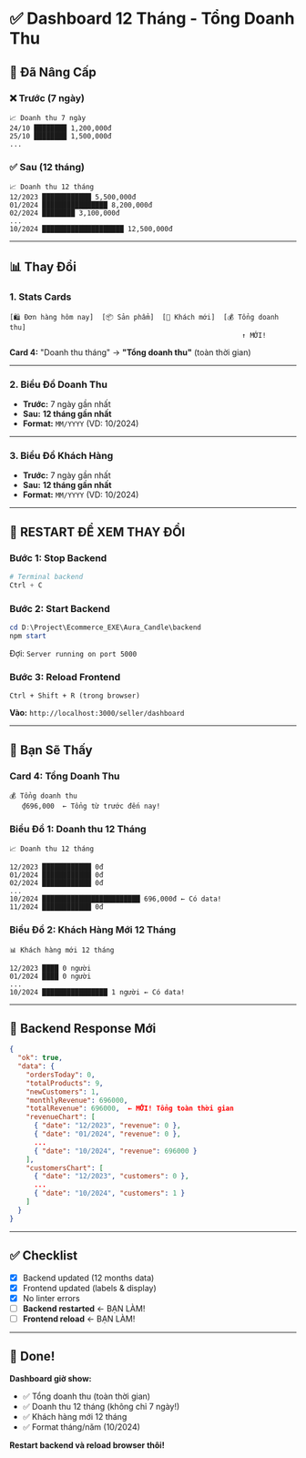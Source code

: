 # ✅ Dashboard 12 Tháng - Tổng Doanh Thu

## 🎉 Đã Nâng Cấp

### ❌ Trước (7 ngày)
```
📈 Doanh thu 7 ngày
24/10 ████████ 1,200,000đ
25/10 ████████ 1,500,000đ
...
```

### ✅ Sau (12 tháng)
```
📈 Doanh thu 12 tháng
12/2023 ████████████ 5,500,000đ
01/2024 ████████████████ 8,200,000đ
02/2024 ████████ 3,100,000đ
...
10/2024 ████████████████████ 12,500,000đ
```

---

## 📊 Thay Đổi

### 1. Stats Cards
```
[🛍️ Đơn hàng hôm nay]  [📦 Sản phẩm]  [👥 Khách mới]  [💰 Tổng doanh thu]
                                                         ↑ MỚI!
```
**Card 4:** "Doanh thu tháng" → **"Tổng doanh thu"** (toàn thời gian)

---

### 2. Biểu Đồ Doanh Thu
- **Trước:** 7 ngày gần nhất
- **Sau:** **12 tháng gần nhất**
- **Format:** `MM/YYYY` (VD: 10/2024)

---

### 3. Biểu Đồ Khách Hàng
- **Trước:** 7 ngày gần nhất  
- **Sau:** **12 tháng gần nhất**
- **Format:** `MM/YYYY` (VD: 10/2024)

---

## 🚀 RESTART ĐỂ XEM THAY ĐỔI

### Bước 1: Stop Backend
```powershell
# Terminal backend
Ctrl + C
```

### Bước 2: Start Backend
```powershell
cd D:\Project\Ecommerce_EXE\Aura_Candle\backend
npm start
```
Đợi: `Server running on port 5000`

### Bước 3: Reload Frontend
```
Ctrl + Shift + R (trong browser)
```

**Vào:** `http://localhost:3000/seller/dashboard`

---

## 📸 Bạn Sẽ Thấy

### Card 4: Tổng Doanh Thu
```
💰 Tổng doanh thu
   ₫696,000  ← Tổng từ trước đến nay!
```

### Biểu Đồ 1: Doanh thu 12 Tháng
```
📈 Doanh thu 12 tháng

12/2023 ████████████ 0đ
01/2024 ████████████ 0đ
02/2024 ████████████ 0đ
...
10/2024 ████████████████████████ 696,000đ ← Có data!
11/2024 ████████████ 0đ
```

### Biểu Đồ 2: Khách Hàng Mới 12 Tháng
```
📊 Khách hàng mới 12 tháng

12/2023 ████ 0 người
01/2024 ████ 0 người
...
10/2024 ████████████████ 1 người ← Có data!
```

---

## 🎯 Backend Response Mới

```json
{
  "ok": true,
  "data": {
    "ordersToday": 0,
    "totalProducts": 9,
    "newCustomers": 1,
    "monthlyRevenue": 696000,
    "totalRevenue": 696000,  ← MỚI! Tổng toàn thời gian
    "revenueChart": [
      { "date": "12/2023", "revenue": 0 },
      { "date": "01/2024", "revenue": 0 },
      ...
      { "date": "10/2024", "revenue": 696000 }
    ],
    "customersChart": [
      { "date": "12/2023", "customers": 0 },
      ...
      { "date": "10/2024", "customers": 1 }
    ]
  }
}
```

---

## ✅ Checklist

- [x] Backend updated (12 months data)
- [x] Frontend updated (labels & display)
- [x] No linter errors
- [ ] **Backend restarted** ← BẠN LÀM!
- [ ] **Frontend reload** ← BẠN LÀM!

---

## 🎊 Done!

**Dashboard giờ show:**
- ✅ Tổng doanh thu (toàn thời gian)
- ✅ Doanh thu 12 tháng (không chỉ 7 ngày!)
- ✅ Khách hàng mới 12 tháng
- ✅ Format tháng/năm (10/2024)

**Restart backend và reload browser thôi!**


